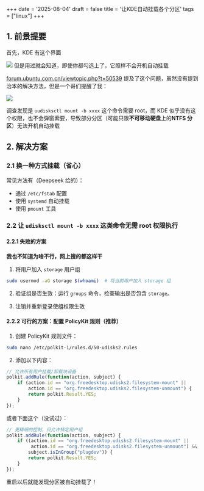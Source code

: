 +++
date = '2025-08-04'
draft = false
title = '让KDE自动挂载各个分区'
tags = ["linux"]
+++

## 1. 前景提要

首先，KDE 有这个界面

![](https://cdn.jsdelivr.net/gh/Sunrongguo2008/picture/obsidian/202510030927580.png)
但是用过就会知道，即使你都勾选上了，它照样不会开机自动挂载

[forum.ubuntu.com.cn/viewtopic.php?t=50539](https://forum.ubuntu.com.cn/viewtopic.php?t=50539) 提及了这个问题，虽然没有提到治本的解决方法，但是一个哥们提醒了我：

![](https://cdn.jsdelivr.net/gh/Sunrongguo2008/picture/obsidian/202510030927699.png)

调查发现是 `uudisksctl mount -b xxxx` 这个命令需要 root，而 KDE 似乎没有这个权限，也不会弹窗索要，导致部分分区（可能只限**不可移动硬盘**上的**NTFS 分区**）无法开机自动挂载

## 2. 解决方案

### 2.1 换一种方式挂载（省心）

常见方法有（Deepseek 给的）：

- 通过 `/etc/fstab` 配置
- 使用 `systemd` 自动挂载
- 使用 `pmount` 工具

### 2.2 让 `udisksctl mount -b xxxx` 这类命令无需 root 权限执行

#### 2.2.1 失败的方案

**我也不知道为啥不行，网上搜的都这样干**

1. 将用户加入 `storage` 用户组

```bash
sudo usermod -aG storage $(whoami)  # 将当前用户加入 storage 组
```

2. 验证组是否生效：运行 `groups` 命令，检查输出是否包含 `storage`。

3. 注销并重新登录使组权限生效

#### 2.2.2 可行的方案：配置 PolicyKit 规则（推荐）

1. 创建 PolicyKit 规则文件：

```bash
sudo nano /etc/polkit-1/rules.d/50-udisks2.rules
```

2. 添加以下内容：

```javascript
// 允许所有用户挂载/卸载块设备
polkit.addRule(function(action, subject) {
    if (action.id == "org.freedesktop.udisks2.filesystem-mount" ||
        action.id == "org.freedesktop.udisks2.filesystem-unmount") {
        return polkit.Result.YES;
    }
});

```

或者下面这个（没试过）：

```javascript
// 更精细的控制，只允许特定用户组
polkit.addRule(function(action, subject) {
    if ((action.id == "org.freedesktop.udisks2.filesystem-mount" ||
         action.id == "org.freedesktop.udisks2.filesystem-unmount") &&
        subject.isInGroup("plugdev")) {
        return polkit.Result.YES;
    }
});
```

重启以后就能发现分区被自动挂载了！

‍
